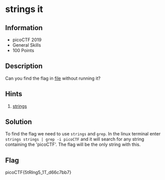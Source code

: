 # strings it

## Information

- picoCTF 2019
- General Skills
- 100 Points

## Description

Can you find the flag in [file](https://jupiter.challenges.picoctf.org/static/94d00153b0057d37da225ee79a846c62/strings) without running it?

## Hints

1. [strings](https://linux.die.net/man/1/strings)

## Solution

To find the flag we need to use `strings` and `grep`. In the linux terminal enter `strings strings | grep -i picoCTF` and it will search for any string containing the 'picoCTF'. The flag will be the only string with this.

## Flag

picoCTF{5tRIng5_1T_d66c7bb7}
